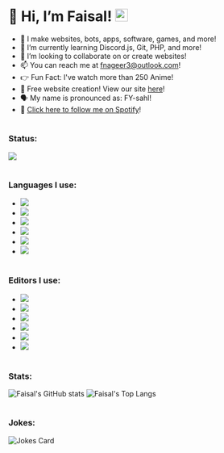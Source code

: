 # 👋 Hi, I’m Faisal! <a href="#"><img src="https://faisaln.cf/favicon.ico" height="25px" /></a>
- 👀 I make websites, bots, apps, software, games, and more!
- 🌱 I’m currently learning Discord.js, Git, PHP, and more!
- 💞️ I’m looking to collaborate on or create websites!
- 📫 You can reach me at [fnageer3@outlook.com](mailto:fnageer3@outlook.com)!
- 👉 Fun Fact: I've watch more than 250 Anime!
- 📣 Free website creation! View our site [here](https://dangoweb.ga/)!
- 🗣 My name is pronounced as: FY-sahl!
- 🎵 <a href="https://open.spotify.com/follow/1/callback?code=AQCLdAhbC_s1RAwVp8h8QfWj2PWwYBtmstQqPaFCeL8PyO66ES-uEb17me-4R04I9iiWFgf-XMMpS5jD8mxGPnW8znr3MvFePYMT0LYc8mdksHHsUQsMHop9rv3k2NfunyZgXmZSWyFEZ68djU5u_LnCmvi-TP59dBmDmLgpUGQWr78WHg27hybA8Yhmp0zmt0T1wN9CZqk3vExv0XJV0Ab_OLpYVixtttbnlsPqHnn30jir&state=BRZcGCCNsy">Click here to follow me on Spotify</a>!
# <h3>Status:</h3>
<a href="#"><img src="https://discord.c99.nl/widget/theme-4/905990944858451988.png" /></a>
# <h3>Languages I use:</h3>
- <a href="#"><img src="https://img.shields.io/badge/JavaScript-F7DF1E?style=for-the-badge&logo=javascript&logoColor=black"/></a>
- <a href="#"><img src="https://img.shields.io/badge/Node.js-43853D?style=for-the-badge&logo=node.js&logoColor=white"/></a>
- <a href="#"><img src="https://img.shields.io/badge/Next.js-212121?style=for-the-badge&logo=next.js&logoColor=white"/></a>
- <a href="#"><img src="https://img.shields.io/badge/Python-14354C?style=for-the-badge&logo=python&logoColor=white"/></a>
- <a href="#"><img src="https://img.shields.io/badge/HTML5-E34F26?style=for-the-badge&logo=html5&logoColor=white"/></a>
- <a href="#"><img src="https://img.shields.io/badge/CSS3-1572B6?style=for-the-badge&logo=css3&logoColor=white"/></a>
# <h3>Editors I use:</h3>
- <a href="#"><img src="https://img.shields.io/badge/Github_Desktop-3d3d3d?style=for-the-badge&logo=github&logoColor=white"/></a>
- <a href="#"><img src="https://img.shields.io/badge/Visual_Studio-5d2b90?style=for-the-badge&logo=visual%20studio&logoColor=white"/></a>
- <a href="#"><img src="https://img.shields.io/badge/Adobe%20XD-FF61F6?style=for-the-badge&logo=Adobe%20XD&logoColor=white"/></a>
- <a href="#"><img src="https://img.shields.io/badge/Framer-212121?style=for-the-badge&logo=framer&logoColor=white"/></a>
- <a href="#"><img src="https://img.shields.io/badge/Replit-0388fc?style=for-the-badge&logo=replit&logoColor=white"/></a>
- <a href="#"><img src="https://img.shields.io/badge/Figma-7cff54?style=for-the-badge&logo=figma&logoColor=black"/></a>
# <h3>Stats:</h3>
![Faisal's GitHub stats](https://github-readme-stats.vercel.app/api?username=OGFaisalN&show_icons=true&hide_border=true&icon_color=ffffff&bg_color=30,e4473c,ff0000&title_color=fff&text_color=fff)
![Faisal's Top Langs](https://github-readme-stats.vercel.app/api/top-langs/?username=OGFaisalN&hide_border=true&langs_count=10&custom_title=Familiar%20Languages&bg_color=30,e4473c,ff0000&title_color=fff&text_color=fff)
<!--[Faisal's wakatime stats](https://github-readme-stats.vercel.app/api/wakatime?username=OGFaisalN                              &hide_border=true&custom_title=Coding%20Activity&icon_color=ffffff&bg_color=30,e4473c,ff0000&title_color=fff&text_color=fff)-->
# <h3>Jokes:</h3>
![Jokes Card](https://readme-jokes.vercel.app/api)
